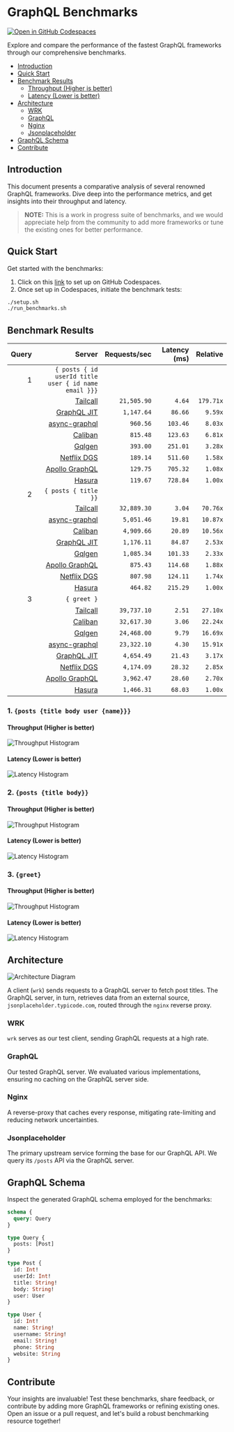 # GraphQL Benchmarks <!-- omit from toc -->

[![Open in GitHub Codespaces](https://github.com/codespaces/badge.svg)](https://codespaces.new/tailcallhq/graphql-benchmarks)

Explore and compare the performance of the fastest GraphQL frameworks through our comprehensive benchmarks.

- [Introduction](#introduction)
- [Quick Start](#quick-start)
- [Benchmark Results](#benchmark-results)
  - [Throughput (Higher is better)](#throughput-higher-is-better)
  - [Latency (Lower is better)](#latency-lower-is-better)
- [Architecture](#architecture)
  - [WRK](#wrk)
  - [GraphQL](#graphql)
  - [Nginx](#nginx)
  - [Jsonplaceholder](#jsonplaceholder)
- [GraphQL Schema](#graphql-schema)
- [Contribute](#contribute)

[Tailcall]: https://github.com/tailcallhq/tailcall
[Gqlgen]: https://github.com/99designs/gqlgen
[Apollo GraphQL]: https://github.com/apollographql/apollo-server
[Netflix DGS]: https://github.com/netflix/dgs-framework
[Caliban]: https://github.com/ghostdogpr/caliban
[async-graphql]: https://github.com/async-graphql/async-graphql
[Hasura]: https://github.com/hasura/graphql-engine
[GraphQL JIT]: https://github.com/zalando-incubator/graphql-jit

## Introduction

This document presents a comparative analysis of several renowned GraphQL frameworks. Dive deep into the performance metrics, and get insights into their throughput and latency.

> **NOTE:** This is a work in progress suite of benchmarks, and we would appreciate help from the community to add more frameworks or tune the existing ones for better performance.

## Quick Start

Get started with the benchmarks:

1. Click on this [link](https://codespaces.new/tailcallhq/graphql-benchmarks) to set up on GitHub Codespaces.
2. Once set up in Codespaces, initiate the benchmark tests:

```bash
./setup.sh
./run_benchmarks.sh
```

## Benchmark Results

<!-- PERFORMANCE_RESULTS_START -->

| Query | Server | Requests/sec | Latency (ms) | Relative |
|-------:|--------:|--------------:|--------------:|---------:|
| 1 | `{ posts { id userId title user { id name email }}}` |
|| [Tailcall] | `21,505.90` | `4.64` | `179.71x` |
|| [GraphQL JIT] | `1,147.64` | `86.66` | `9.59x` |
|| [async-graphql] | `960.56` | `103.46` | `8.03x` |
|| [Caliban] | `815.48` | `123.63` | `6.81x` |
|| [Gqlgen] | `393.00` | `251.01` | `3.28x` |
|| [Netflix DGS] | `189.14` | `511.60` | `1.58x` |
|| [Apollo GraphQL] | `129.75` | `705.32` | `1.08x` |
|| [Hasura] | `119.67` | `728.84` | `1.00x` |
| 2 | `{ posts { title }}` |
|| [Tailcall] | `32,889.30` | `3.04` | `70.76x` |
|| [async-graphql] | `5,051.46` | `19.81` | `10.87x` |
|| [Caliban] | `4,909.66` | `20.89` | `10.56x` |
|| [GraphQL JIT] | `1,176.11` | `84.87` | `2.53x` |
|| [Gqlgen] | `1,085.34` | `101.33` | `2.33x` |
|| [Apollo GraphQL] | `875.43` | `114.68` | `1.88x` |
|| [Netflix DGS] | `807.98` | `124.11` | `1.74x` |
|| [Hasura] | `464.82` | `215.29` | `1.00x` |
| 3 | `{ greet }` |
|| [Tailcall] | `39,737.10` | `2.51` | `27.10x` |
|| [Caliban] | `32,617.30` | `3.06` | `22.24x` |
|| [Gqlgen] | `24,468.00` | `9.79` | `16.69x` |
|| [async-graphql] | `23,322.10` | `4.30` | `15.91x` |
|| [GraphQL JIT] | `4,654.49` | `21.43` | `3.17x` |
|| [Netflix DGS] | `4,174.09` | `28.32` | `2.85x` |
|| [Apollo GraphQL] | `3,962.47` | `28.60` | `2.70x` |
|| [Hasura] | `1,466.31` | `68.03` | `1.00x` |

<!-- PERFORMANCE_RESULTS_END -->



### 1. `{posts {title body user {name}}}`
#### Throughput (Higher is better)

![Throughput Histogram](assets/req_sec_histogram1.png)

#### Latency (Lower is better)

![Latency Histogram](assets/latency_histogram1.png)

### 2. `{posts {title body}}`
#### Throughput (Higher is better)

![Throughput Histogram](assets/req_sec_histogram2.png)

#### Latency (Lower is better)

![Latency Histogram](assets/latency_histogram2.png)

### 3. `{greet}`
#### Throughput (Higher is better)

![Throughput Histogram](assets/req_sec_histogram3.png)

#### Latency (Lower is better)

![Latency Histogram](assets/latency_histogram3.png)

## Architecture

![Architecture Diagram](assets/architecture.png)

A client (`wrk`) sends requests to a GraphQL server to fetch post titles. The GraphQL server, in turn, retrieves data from an external source, `jsonplaceholder.typicode.com`, routed through the `nginx` reverse proxy.

### WRK

`wrk` serves as our test client, sending GraphQL requests at a high rate.

### GraphQL

Our tested GraphQL server. We evaluated various implementations, ensuring no caching on the GraphQL server side.

### Nginx

A reverse-proxy that caches every response, mitigating rate-limiting and reducing network uncertainties.

### Jsonplaceholder

The primary upstream service forming the base for our GraphQL API. We query its `/posts` API via the GraphQL server.

## GraphQL Schema

Inspect the generated GraphQL schema employed for the benchmarks:

```graphql
schema {
  query: Query
}

type Query {
  posts: [Post]
}

type Post {
  id: Int!
  userId: Int!
  title: String!
  body: String!
  user: User
}

type User {
  id: Int!
  name: String!
  username: String!
  email: String!
  phone: String
  website: String
}
```

## Contribute

Your insights are invaluable! Test these benchmarks, share feedback, or contribute by adding more GraphQL frameworks or refining existing ones. Open an issue or a pull request, and let's build a robust benchmarking resource together!

